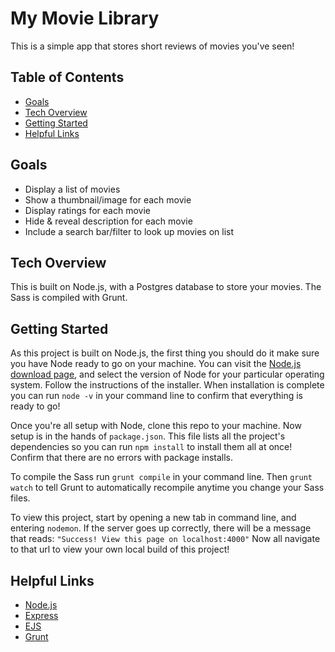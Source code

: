 # My Movie Library

This is a simple app that stores short reviews of movies you've seen!

## Table of Contents
* [Goals](#goals)
* [Tech Overview](#tech-overview)
* [Getting Started](#getting-started)
* [Helpful Links](#helpful-links)

## Goals
* Display a list of movies 
* Show a thumbnail/image for each movie
* Display ratings for each movie
* Hide & reveal description for each movie
* Include a search bar/filter to look up movies on list 

## Tech Overview
This is built on Node.js, with a Postgres database to store your movies. The Sass is compiled with Grunt.

## Getting Started
As this project is built on Node.js, the first thing you should do it make sure you have Node ready to go on your machine. You can visit the [Node.js download page](https://nodejs.org/en/download/), and select the version of Node for your particular operating system. Follow the instructions of the installer. When installation is complete you can run `node -v` in your command line to confirm that everything is ready to go!

Once you're all setup with Node, clone this repo to your machine. Now setup is in the hands of `package.json`. This file lists all the project's dependencies so you can run `npm install` to install them all at once! Confirm that there are no errors with package installs.

To compile the Sass run `grunt compile` in your command line. Then `grunt watch` to tell Grunt to automatically recompile anytime you change your Sass files.

To view this project, start by opening a new tab in command line, and entering `nodemon`. If the server goes up correctly, there will be a message that reads: `"Success! View this page on localhost:4000"` Now all navigate to that url to view your own local build of this project!


## Helpful Links
* [Node.js](https://nodejs.org/en/)
* [Express](http://expressjs.com/)
* [EJS](http://www.embeddedjs.com/)
* [Grunt](http://gruntjs.com/)


